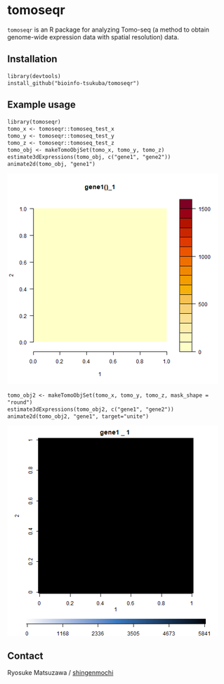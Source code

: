 # tomoseqr

`tomoseqr` is an R package for analyzing Tomo-seq (a method to obtain genome-wide expression data with spatial resolution) data.

## Installation

```{r}
library(devtools)
install_github("bioinfo-tsukuba/tomoseqr")
```

## Example usage

```{r}
library(tomoseqr)
tomo_x <- tomoseqr::tomoseq_test_x
tomo_y <- tomoseqr::tomoseq_test_y
tomo_z <- tomoseqr::tomoseq_test_z
tomo_obj <- makeTomoObjSet(tomo_x, tomo_y, tomo_z)
estimate3dExpressions(tomo_obj, c("gene1", "gene2"))
animate2d(tomo_obj, "gene1")
```

![example](./inst/gene1_expression_1_2.gif)

```{r}
tomo_obj2 <- makeTomoObjSet(tomo_x, tomo_y, tomo_z, mask_shape = "round")
estimate3dExpressions(tomo_obj2, c("gene1", "gene2"))
animate2d(tomo_obj2, "gene1", target="unite")
```

![example](./inst/gene1_unite_1_2.gif)

## Contact

Ryosuke Matsuzawa / [shingenmochi](https://github.com/shingenmochi)

